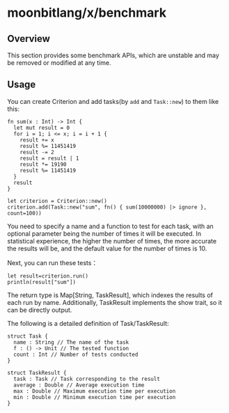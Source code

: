 # moonbitlang/x/benchmark

## Overview

This section provides some benchmark APIs, which are unstable and may be removed or modified at any time.

## Usage

You can create Criterion and add tasks(by `add` and `Task::new`) to them like this:

```moonbit
fn sum(x : Int) -> Int {
  let mut result = 0
  for i = 1; i <= x; i = i + 1 {
    result += x
    result %= 11451419
    result -= 2
    result = result | 1
    result *= 19190
    result %= 11451419
  }
  result
}

let criterion = Criterion::new()
criterion.add(Task::new("sum", fn() { sum(10000000) |> ignore }, count=100))
```

You need to specify a name and a function to test for each task, with an optional parameter being the number of times it will be executed. In statistical experience, the higher the number of times, the more accurate the results will be, and the default value for the number of times is 10.

Next, you can run these tests：

```moonbit
let result=criterion.run()
println(result["sum"])
```

The return type is Map[String, TaskResult], which indexes the results of each run by name. Additionally, TaskResult implements the show trait, so it can be directly output.

The following is a detailed definition of Task/TaskResult:

```moonbit
struct Task {
  name : String // The name of the task
  f : () -> Unit // The tested function
  count : Int // Number of tests conducted
}

struct TaskResult {
  task : Task // Task corresponding to the result
  average : Double // Average execution time
  max : Double // Maximum execution time per execution
  min : Double // Minimum execution time per execution
}
```
